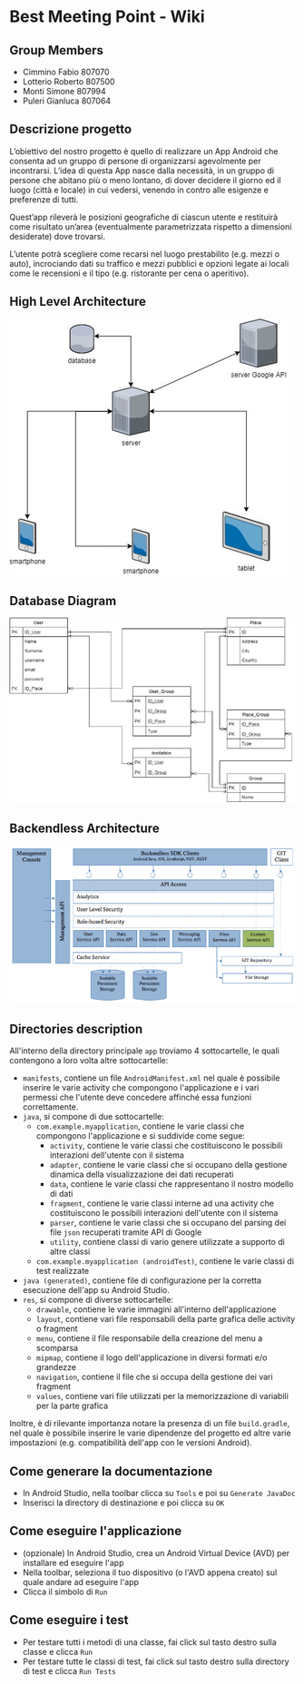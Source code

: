 # Best Meeting Point - Wiki
## Group Members
*  Cimmino Fabio 807070
*  Lotterio Roberto 807500
*  Monti Simone 807994
*  Puleri Gianluca 807064

## Descrizione progetto
L’obiettivo del nostro progetto è quello di realizzare un App Android che consenta ad un gruppo di persone di organizzarsi agevolmente per incontrarsi. L’idea di questa App nasce dalla necessità, in un gruppo di persone che abitano più o meno lontano, di dover decidere il giorno ed il luogo (città e locale) in cui vedersi, venendo in contro alle esigenze e preferenze di tutti.

Quest’app rileverà le posizioni geografiche di ciascun utente e restituirà come risultato un’area (eventualmente parametrizzata rispetto a dimensioni desiderate) dove trovarsi.

L’utente potrà scegliere come recarsi nel luogo prestabilito (e.g. mezzi o auto), incrociando dati su traffico e mezzi pubblici e opzioni legate ai locali come le recensioni e il tipo (e.g. ristorante per cena o aperitivo).

## High Level Architecture
![Architecture](architettura.jpg)

## Database Diagram
![Database diagram](Database_diagram.jpg)

## Backendless Architecture
![Backendless Architecture](backendless_architecture.jpg)

## Directories description
All'interno della directory principale `app` troviamo 4 sottocartelle, le quali contengono a loro volta altre sottocartelle:
* `manifests`, contiene un file `AndroidManifest.xml` nel quale è possibile inserire le varie activity che compongono l'applicazione e i vari permessi che l'utente deve concedere affinché essa funzioni correttamente.
* `java`, si compone di due sottocartelle:
   * `com.example.myapplication`, contiene le varie classi che compongono l'applicazione e si suddivide come segue:
      * `activity`, contiene le varie classi che costituiscono le possibili interazioni dell'utente con il sistema 
      * `adapter`, contiene le varie classi che si occupano della gestione dinamica della visualizzazione dei dati recuperati
      * `data`, contiene le varie classi che rappresentano il nostro modello di dati
      * `fragment`, contiene le varie classi interne ad una activity che costituiscono le possibili interazioni dell'utente con il sistema  
      * `parser`, contiene le varie classi che si occupano del parsing dei file `json` recuperati tramite API di Google
      * `utility`, contiene classi di vario genere utilizzate a supporto di altre classi
   * `com.example.myapplication (androidTest)`, contiene le varie classi di test realizzate
* `java (generated)`, contiene file di configurazione per la corretta esecuzione dell'app su Android Studio.
* `res`, si compone di diverse sottocartelle:
   * `drawable`, contiene le varie immagini all'interno dell'applicazione
   * `layout`, contiene vari file responsabili della parte grafica delle activity o fragment
   * `menu`, contiene il file responsabile della creazione del menu a scomparsa
   * `mipmap`, contiene il logo dell'applicazione in diversi formati e/o grandezze
   * `navigation`, contiene il file che si occupa della gestione dei vari fragment
   * `values`, contiene vari file utilizzati per la memorizzazione di variabili per la parte grafica

Inoltre, è di rilevante importanza notare la presenza di un file `build.gradle`, nel quale è possibile inserire le varie dipendenze del progetto ed altre varie impostazioni (e.g. compatibilità dell'app con le versioni Android).

## Come generare la documentazione
* In Android Studio, nella toolbar clicca su `Tools` e poi su `Generate JavaDoc`
* Inserisci la directory di destinazione e poi clicca su `OK`

## Come eseguire l'applicazione
* (opzionale) In Android Studio, crea un Android Virtual Device (AVD) per installare ed eseguire l'app
* Nella toolbar, seleziona il tuo dispositivo (o l'AVD appena creato) sul quale andare ad eseguire l'app
* Clicca il simbolo di `Run`

## Come eseguire i test
* Per testare tutti i metodi di una classe, fai click sul tasto destro sulla classe e clicca `Run`
* Per testare tutte le classi di test, fai click sul tasto destro sulla directory di test e clicca `Run Tests`